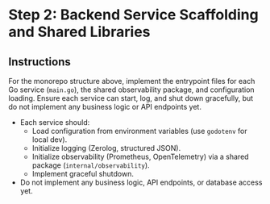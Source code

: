 # Step 2: Backend Service Scaffolding and Shared Libraries

## Instructions

For the monorepo structure above, implement the entrypoint files for each Go service (`main.go`), the shared observability package, and configuration loading. Ensure each service can start, log, and shut down gracefully, but do not implement any business logic or API endpoints yet.

- Each service should:
  - Load configuration from environment variables (use `godotenv` for local dev).
  - Initialize logging (Zerolog, structured JSON).
  - Initialize observability (Prometheus, OpenTelemetry) via a shared package (`internal/observability`).
  - Implement graceful shutdown.
- Do not implement any business logic, API endpoints, or database access yet.
